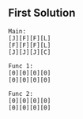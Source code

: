 First Solution
--------------

```
Main:
[J][F][F][L]
[F][F][F][L]
[J][J][J][C]

Func 1:
[0][0][0][0]
[0][0][0][0]

Func 2:
[0][0][0][0]
[0][0][0][0]
```
